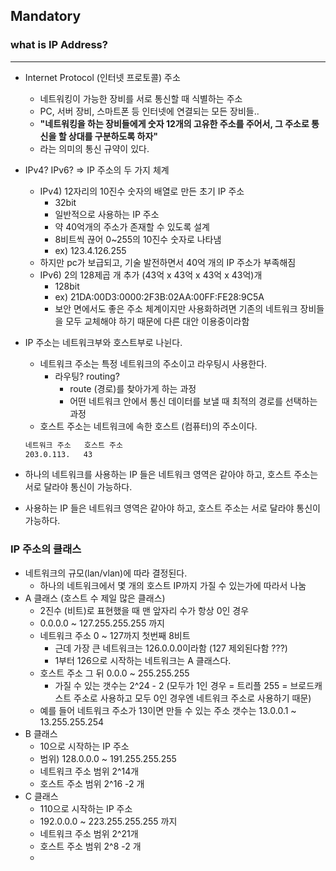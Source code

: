 ## Mandatory

### what is IP Address?
-------
  - Internet Protocol (인터넷 프로토콜) 주소
    - 네트워킹이 가능한 장비를 서로 통신할 때 식별하는 주소
    - PC, 서버 장비, 스마트폰 등 인터넷에 연결되는 모든 장비들..
    - **"네트워킹을 하는 장비들에게 숫자 12개의 고유한 주소를 주어서, 그 주소로 통신을 할 상대를 구분하도록 하자"**
    - 라는 의미의 통신 규약이 있다.
  - IPv4? IPv6? ⇒ IP 주소의 두 가지 체계
      - IPv4) 12자리의 10진수 숫자의 배열로 만든 초기 IP 주소
          - 32bit
          - 일반적으로 사용하는 IP 주소
          - 약 40억개의 주소가 존재할 수 있도록 설계
          - 8비트씩 끊어 0~255의 10진수 숫자로 나타냄
          - ex) 123.4.126.255
      - 하지만 pc가 보급되고, 기술 발전하면서 40억 개의 IP 주소가 부족해짐
      - IPv6) 2의 128제곱 개 추가 (43억 x 43억 x 43억 x 43억)개
          - 128bit
          - ex) 21DA:00D3:0000:2F3B:02AA:00FF:FE28:9C5A
          - 보안 면에서도 좋은 주소 체계이지만 사용화하려면 기존의 네트워크 장비들을 모두 교체해야 하기 때문에 다른 대안 이용중이라함
  - IP 주소는 네트워크부와 호스트부로 나뉜다.
      - 네트워크 주소는 특정 네트워크의 주소이고 라우팅시 사용한다.
          - 라우팅? routing?
              - route (경로)를 찾아가게 하는 과정
              - 어떤 네트워크 안에서 통신 데이터를 보낼 때 최적의 경로를 선택하는 과정
      - 호스트 주소는 네트워크에 속한 호스트 (컴퓨터)의 주소이다.

      ```markdown
      네트워크 주소   호스트 주소
      203.0.113.   43
      ```
 - 하나의 네트워크를 사용하는 IP 들은 네트워크 영역은 같아야 하고, 호스트 주소는 서로 달라야 통신이 가능하다. 
 - 사용하는 IP 들은 네트워크 영역은 같아야 하고, 호스트 주소는 서로 달라야 통신이 가능하다. 
 
### IP 주소의 클래스
  - 네트워크의 규모(lan/vlan)에 따라 결정된다.
      - 하나의 네트워크에서 몇 개의 호스트 IP까지 가질 수 있는가에 따라서 나눔
  - A 클래스 (호스트 수 제일 많은 클래스)
      - 2진수 (비트)로 표현했을 때 맨 앞자리 수가 항상 0인 경우
      - 0.0.0.0 ~ 127.255.255.255 까지
      - 네트워크 주소 0 ~ 127까지 첫번째 8비트
          - 근데 가장 큰 네트워크는 126.0.0.0이라함 (127 제외된다함 ???)
          - 1부터 126으로 시작하는 네트워크는 A 클래스다.
      - 호스트 주소 그 뒤 0.0.0 ~ 255.255.255
          - 가질 수 있는 갯수는 2^24 - 2 (모두가 1인 경우 = 트리플 255 = 브로드캐스트 주소로 사용하고 모두 0인 경우엔 네트워크 주소로 사용하기 때문)
      - 예를 들어 네트워크 주소가 13이면 만들 수 있는 주소 갯수는 13.0.0.1 ~ 13.255.255.254
  - B 클래스
      - 10으로 시작하는 IP 주소
      - 범위) 128.0.0.0 ~ 191.255.255.255
      - 네트워크 주소 범위 2^14개
      - 호스트 주소 범위 2^16 -2 개
  - C 클래스
      - 110으로 시작하는 IP 주소
      - 192.0.0.0 ~ 223.255.255.255 까지
      - 네트워크 주소 범위 2^21개
      - 호스트 주소 범위 2^8 -2 개
      -
